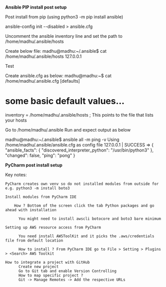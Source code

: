 **Ansible PIP install post setup**

Post install from pip (using python3 -m pip install ansible)

ansible-config init --disabled > ansible.cfg

Uncomment the ansible inventory line and set the path to /home/madhu/.ansible/hosts

Create below file:
madhu@madhu:~/.ansible$ cat /home/madhu/.ansible/hosts 
127.0.0.1

Test

Create ansible.cfg as below:
madhu@madhu:~$ cat /home/madhu/.ansible.cfg 
[defaults]
# some basic default values...
inventory = /home/madhu/.ansible/hosts  ; This points to the file that lists your hosts



Go to /home/madhu/.ansible
Run and expect output as below

madhu@madhu:~/.ansible$ ansible all -m ping -v
Using /home/madhu/.ansible/ansible.cfg as config file
127.0.0.1 | SUCCESS => {
    "ansible_facts": {
        "discovered_interpreter_python": "/usr/bin/python3"
    },
    "changed": false,
    "ping": "pong"
}

**PyCharm post install setup**
 
Key notes: 

    PyCharm creates own venv so do not installed modules from outside for e.g. python3 -m install boto3 

    Install modules from PyCharm IDE  

        How ? Bottom of the screen click the tab Python packages and go ahead with installation 

          You might need to install awscli botocore and boto3 bare minimum 

    Setting up AWS resource access from PyCharm 

          You need install AWSToolKit and it picks the .aws/credentials file from default location 

          How to install ? From PyCharm IDE go to File > Setting > Plugins > <Search> AWS Toolkit 
    
    How to integrate a project with GitHub
          Create new project 
          Go to Git tab and enable Version Controlling
          How to map specific project ?
          Git -> Manage Remotes -> Add the respective URLs
          
